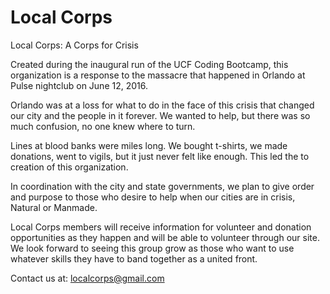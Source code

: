 # Local Corps
Local Corps: A Corps for Crisis

Created during the inaugural run of the UCF Coding Bootcamp, this organization is a response to the massacre that happened in Orlando at Pulse nightclub on June 12, 2016. 

Orlando was at a loss for what to do in the face of this crisis that changed our city and the people in it forever. 
We wanted to help, but there was so much confusion, no one knew where to turn. 

Lines at blood banks were miles long. We bought t-shirts, we made donations, went to vigils, but it just never felt like enough. 
This led the to creation of this organization. 

In coordination with the city and state governments, we plan to give order and purpose to those who desire to help when our cities are in crisis, Natural or Manmade.

Local Corps members will receive information for volunteer and donation opportunities as they happen and will be able to volunteer through our site. We look forward to seeing this group grow as those who want to use whatever skills they have to band together as a united front. 

Contact us at: localcorps@gmail.com 
